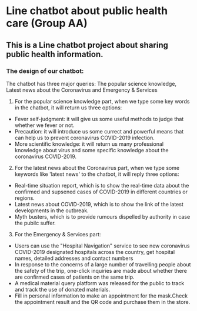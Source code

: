 # Line chatbot about public health care (Group AA)
## This is a Line chatbot project about sharing public health information.    
### The design of our chatbot:    
The chatbot has three major queries: The popular science knowledge, Latest news about the Coronavirus and Emergency & Services   
1. For the popular science knowledge part, when we type some key words in the chatbot, it will return us three options:
* Fever self-judgment: it will give us some useful methods to judge that whether we fever or not.
* Precaution: it will introduce us some currect and powerful means that can help us to prevent coronavirus COVID-2019 infection.
* More scientific knowledge: it will return us many professional knowledge about virus and some specific knowledge about the coronavirus COVID-2019.
2. For the latest news about the Coronavirus part, when we type some keywords like 'latest news' to the chatbot, it will reply three options:   
* Real-time situation report, which is to show the real-time data about the confirmed and supsened cases of COVID-2019 in different countries or regions.   
* Latest news about COVID-2019, which is to show the link of the latest developments in the outbreak.     
* Myth busters, which is to provide rumours dispelled by authority in case the pubilc suffer.      
3. For the Emergency & Services part:
* Users can use the "Hospital Navigation" service to see new coronavirus COVID-2019 designated hospitals across the country, get hospital names, detailed addresses and contact numbers
* In response to the concerns of a large number of travelling people about the safety of the trip, one-click inquiries are made about whether there are confirmed cases of patients on the same trip.
* A medical material query platform was released for the public to track and track the use of donated materials.
* Fill in personal information to make an appointment for the mask.Check the appointment result and the QR code and purchase them in the store.
